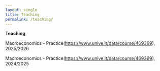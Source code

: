 ```yaml
---
layout: single
title: Teaching
permalink: /teaching/
---
```


**Teaching**

Macroeconomics - Practice(https://www.unive.it/data/course/469369), 2025/2026

Macroeconomics - Practice(https://www.unive.it/data/course/469369), 2024/2025
